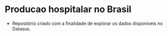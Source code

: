 # Producao hospitalar no Brasil

* Repositório criado com a finalidade de explorar os dados disponíveis no Datasus.
